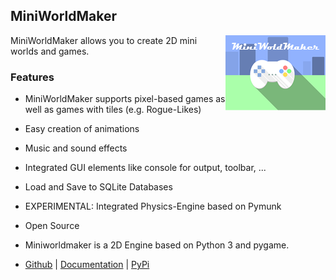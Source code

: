 MiniWorldMaker
---------

<img align="right" src="miniworldmaker/resources/logo_big.png" alt="logo"/>
MiniWorldMaker allows you to create 2D mini worlds and games.



### Features

  * MiniWorldMaker supports pixel-based games as well as games with 
  tiles (e.g. Rogue-Likes)
  
  * Easy creation of animations
  
  * Music and sound effects
  
  * Integrated GUI elements like console for output, toolbar, ...
    
  * Load and Save to SQLite Databases
  
  * EXPERIMENTAL: Integrated Physics-Engine based on Pymunk
  
  * Open Source
  
  * Miniworldmaker is a 2D Engine based on Python 3 and pygame.

  * [Github](https://github.com/asbl/miniworldmaker) | [Documentation](http://miniworldmaker.de/) | [PyPi](https://pypi.org/project/miniworldmaker/)
